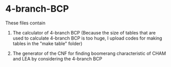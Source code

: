 # 4-branch-BCP

These files contain

1. The calculator of 4-branch BCP 
(Because the size of tables that are used to calculate 4-branch BCP is too huge, I upload codes for making tables in the "make table" folder)

2. The generator of the CNF for finding boomerang characteristic of CHAM and LEA by considering the 4-branch BCP
